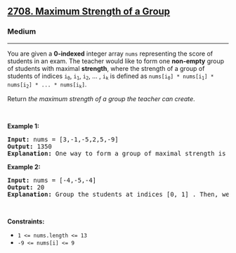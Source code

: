 <h2><a href="https://leetcode.com/problems/maximum-strength-of-a-group/">2708. Maximum Strength of a Group</a></h2><h3>Medium</h3><hr><div><p>You are given a <strong>0-indexed</strong> integer array <code>nums</code> representing the score of students in an exam. The teacher would like to form one <strong>non-empty</strong> group of students with maximal <strong>strength</strong>, where the strength of a group of students of indices <code>i<sub>0</sub></code>, <code>i<sub>1</sub></code>, <code>i<sub>2</sub></code>, ... , <code>i<sub>k</sub></code> is defined as <code>nums[i<sub>0</sub>] * nums[i<sub>1</sub>] * nums[i<sub>2</sub>] * ... * nums[i<sub>k</sub>​]</code>.</p>

<p>Return <em>the maximum strength of a group the teacher can create</em>.</p>

<p>&nbsp;</p>
<p><strong class="example">Example 1:</strong></p>

<pre style="position: relative;"><strong>Input:</strong> nums = [3,-1,-5,2,5,-9]
<strong>Output:</strong> 1350
<strong>Explanation:</strong> One way to form a group of maximal strength is to group the students at indices [0,2,3,4,5]. Their strength is 3 * (-5) * 2 * 5 * (-9) = 1350, which we can show is optimal.
<div class="open_grepper_editor" title="Edit &amp; Save To Grepper"></div></pre>

<p><strong class="example">Example 2:</strong></p>

<pre style="position: relative;"><strong>Input:</strong> nums = [-4,-5,-4]
<strong>Output:</strong> 20
<strong>Explanation:</strong> Group the students at indices [0, 1] . Then, we’ll have a resulting strength of 20. We cannot achieve greater strength.
<div class="open_grepper_editor" title="Edit &amp; Save To Grepper"></div></pre>

<p>&nbsp;</p>
<p><strong>Constraints:</strong></p>

<ul>
	<li><code>1 &lt;= nums.length &lt;= 13</code></li>
	<li><code>-9 &lt;= nums[i] &lt;= 9</code></li>
</ul>
</div>